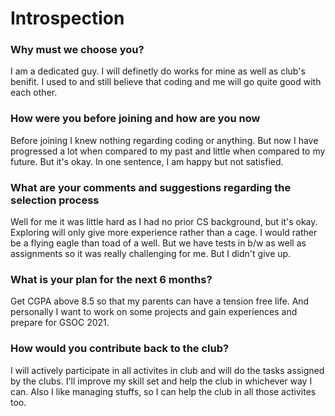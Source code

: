 # Introspection
### Why must we choose you?
I am a dedicated guy. I will definetly do works for mine as well as club's benifit. I used to and still believe that coding and me will go quite good with each other.


### How were you before joining and how are you now
Before joining I knew nothing regarding coding or anything. But now I have progressed a lot when compared to my past and little when compared to my future. But it's okay. In one sentence, I am happy but not satisfied.

### What are your comments and suggestions regarding the selection process
Well for me it was little hard as I had no prior CS background, but it's okay. Exploring will only give more experience rather than a cage. I would rather be a flying eagle than toad of a well. But we have tests in b/w as well as assignments so it was really challenging for me. But I didn't give up.

### What is your plan for the next 6 months?
Get CGPA above 8.5 so that my parents can have a tension free life. And personally I want to work on some projects and gain experiences and prepare for GSOC 2021.

### How would you contribute back to the club?
I will actively participate in all activites in club and will do the tasks assigned by the clubs. I'll improve my skill set and help the club in whichever way I can. Also I like managing stuffs, so I can help the club in all those activites too.
